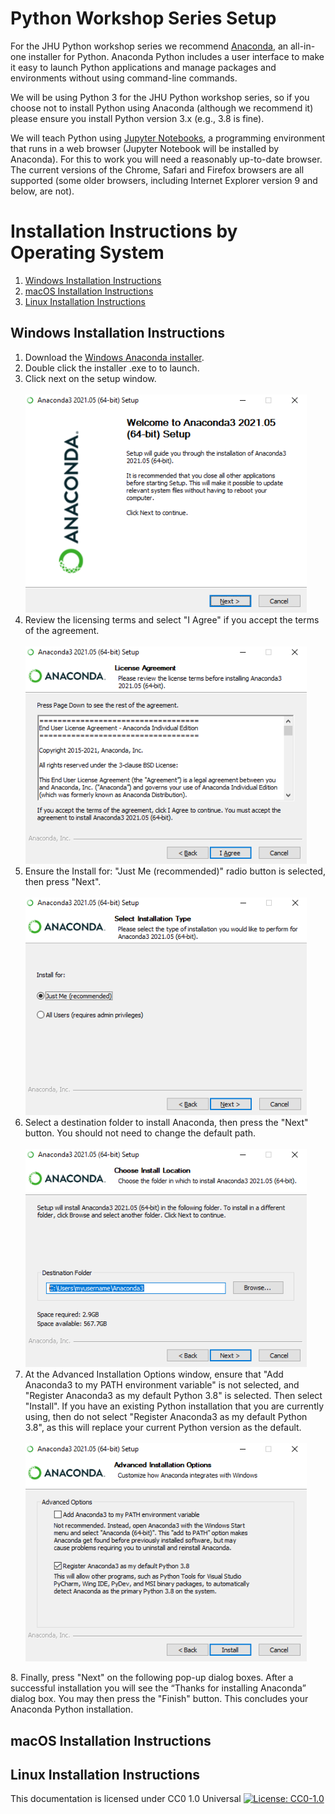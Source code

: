 # Python Workshop Series Setup

For the JHU Python workshop series we recommend [Anaconda](https://www.anaconda.com/products/individual), an all-in-one installer for Python. Anaconda Python includes a user interface to make it easy to launch Python applications and manage packages and environments without using command-line commands.

We will be using Python 3 for the JHU Python workshop series, so if you choose not to install Python using Anaconda (although we recommend it) please ensure you install Python version 3.x (e.g., 3.8 is fine).

We will teach Python using [Jupyter Notebooks](https://jupyter.org/), a programming environment that runs in a web browser (Jupyter Notebook will be installed by Anaconda). For this to work you will need a reasonably up-to-date browser. The current versions of the Chrome, Safari and Firefox browsers are all supported (some older browsers, including Internet Explorer version 9 and below, are not). 

# Installation Instructions by Operating System

1. [Windows Installation Instructions](#win)
2. [macOS Installation Instructions](#mac)
3. [Linux Installation Instructions](#linux)

<a name="win"/>

## Windows Installation Instructions

1. Download the [Windows Anaconda installer](https://repo.anaconda.com/archive/Anaconda3-2021.05-Windows-x86_64.exe). 
2. Double click the installer .exe to to launch.
3. Click next on the setup window.
   <br/>
   <br/>
   <img src="https://raw.githubusercontent.com/jhu-data-services/python-installation-instructions/main/images/windows-setup.png?token=AA3SGJ3BPVAUZFIZOU7A2W3AZSQDM" alt="Anaconda Windows Setup" width="450">
4. Review the licensing terms and select "I Agree" if you accept the terms of the agreement. 
   <br/>
   <br/>
   <img src="https://raw.githubusercontent.com/jhu-data-services/python-installation-instructions/main/images/windows-license.png?token=AA3SGJ4V6HEKY64VG4RNCU3AZSZCK" alt="Anaconda Windows License Agreement" width="450">
5. Ensure the Install for: "Just Me (recommended)" radio button is selected, then press "Next". 
   <br/>
   <br/>
   <img src="https://raw.githubusercontent.com/jhu-data-services/python-installation-instructions/main/images/windows-privileges.png?token=AA3SGJ2BLXNNCZ4PRXQOQ7TAZS2LI" alt="Anaconda Windows Installation Privileges" width="450">
6. Select a destination folder to install Anaconda, then press the "Next" button. You should not need to change the default path.
   <br/>
   <br/>
   <img src="https://github.com/jhu-data-services/python-installation-instructions/blob/main/images/windows-path.png" alt="Anaconda Windows Installation Privileges" width="450">
7. At the Advanced Installation Options window, ensure that "Add Anaconda3 to my PATH environment variable" is not selected, and "Register Anaconda3 as my default Python 3.8" is selected. Then select "Install". If you have an existing Python installation that you are currently using, then do not select "Register Anaconda3 as my default Python 3.8", as this will replace your current Python version as the default. 
   <br/>
   <br/>
   <img src="https://raw.githubusercontent.com/jhu-data-services/python-installation-instructions/main/images/windows-env-variables.png?token=AA3SGJ3M5GJGBHROK5NQWK3AZS4O4" alt="Anaconda Windows Advanced Installation Options" width="450">
<a name="mac"/>
8. Finally, press "Next" on the following pop-up dialog boxes. After a successful installation you will see the “Thanks for installing Anaconda” dialog box. You may then press the "Finish" button. This concludes your Anaconda Python installation.

## macOS Installation Instructions

<a name="linux"/>

## Linux Installation Instructions

This documentation is licensed under CC0 1.0 Universal [![License: CC0-1.0](https://licensebuttons.net/l/zero/1.0/80x15.png)](http://creativecommons.org/publicdomain/zero/1.0/)
